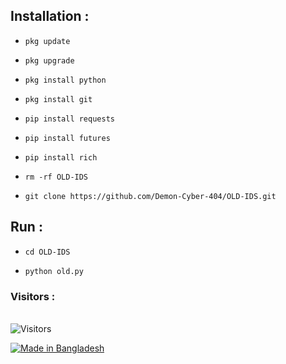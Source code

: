 ## Installation :

* `pkg update`

* `pkg upgrade`

* `pkg install python`

* `pkg install git`

* `pip install requests`

* `pip install futures`

* `pip install rich`

* `rm -rf OLD-IDS`

* `git clone https://github.com/Demon-Cyber-404/OLD-IDS.git`

## Run :

* `cd OLD-IDS`

* `python old.py`


<h3>Visitors :</h3><br>
<img src="https://profile-counter.glitch.me/Demon-Cyber-404/count.svg" alt="Visitors">

<p align="left">
<a href="#"><img title="Made in Bangladesh" src="https://img.shields.io/badge/MADE%20IN-BANGLADESH-green?colorA=%23ff0000&colorB=%23017e40&style=for-the-badge"></a>
